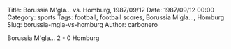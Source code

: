 Title: Borussia M'gla… vs. Homburg, 1987/09/12
Date: 1987/09/12 00:00
Category: sports
Tags: football, football scores, Borussia M'gla…, Homburg
Slug: borussia-mgla-vs-homburg
Author: carbonero


Borussia M'gla… 2 - 0 Homburg
